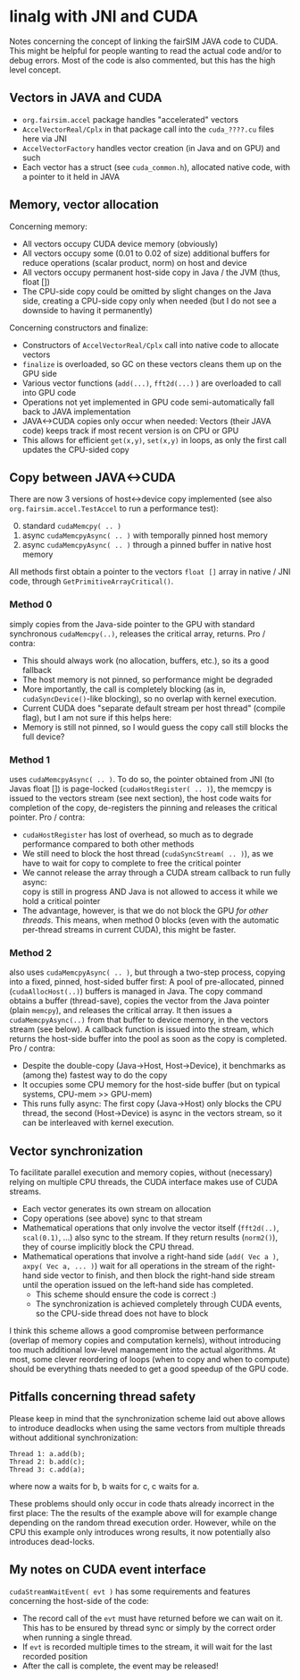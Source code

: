 
<link href="style.css" type="text/css" rel="stylesheet"></link>

# linalg with JNI and CUDA

Notes concerning the concept of linking the fairSIM JAVA code
to CUDA. This might be helpful for people wanting to read the
actual code and/or to debug errors. Most of the code is also
commented, but this has the high level concept.

## Vectors in JAVA and CUDA

* `org.fairsim.accel` package handles "accelerated" vectors
* `AccelVectorReal/Cplx` in that package call into the `cuda_????.cu` files here via JNI
* `AccelVectorFactory` handles vector creation (in Java and on GPU) and such
* Each vector has a struct (see `cuda_common.h`), allocated native code, with a pointer to it held in JAVA 

## Memory, vector allocation

Concerning memory:

* All vectors occupy CUDA device memory (obviously)
* All vectors occupy some (0.01 to 0.02 of size) additional buffers for reduce operations (scalar product, norm) on host and device
* All vectors occupy permanent host-side copy in Java / the JVM (thus, float [])
* The CPU-side copy could be omitted by slight changes on the Java side, creating a CPU-side copy only when needed (but I do not see a downside to having it permanently)

Concerning constructors and finalize:

* Constructors of `AccelVectorReal/Cplx` call into native code to allocate vectors
* `finalize` is overloaded, so GC on these vectors cleans them up on the GPU side
* Various vector functions (`add(...)`, `fft2d(...)` ) are overloaded to call into GPU code
* Operations not yet implemented in GPU code semi-automatically fall back to JAVA implementation
* JAVA<->CUDA copies only occur when needed: Vectors (their JAVA code) keeps track if most recent version is on CPU or GPU
* This allows for efficient `get(x,y)`, `set(x,y)` in loops, as only the first call updates the CPU-sided copy

## Copy between JAVA<->CUDA 

There are now 3 versions of host<->device copy implemented (see also `org.fairsim.accel.TestAccel` to run
a performance test):

0.  standard `cudaMemcpy( .. )`
1.  async `cudaMemcpyAsync( .. )` with temporally pinned host memory
2.  async `cudaMemcpyAsync( .. )` through a pinned buffer in native host memory

All methods first obtain a pointer to the vectors `float []` array in
native / JNI code, through `GetPrimitiveArrayCritical()`.

### Method 0

simply copies from the Java-side pointer to the GPU with 
standard synchronous `cudaMemcpy(..)`, releases the critical array, returns.  Pro / contra:

* This should always work (no allocation, buffers, etc.), so its a good fallback
* The host memory is not pinned, so performance might be degraded
* More importantly, the call is completely blocking (as in, `cudaSyncDevice()`-like blocking), so no overlap with kernel execution.
* Current CUDA does "separate default stream per host thread" (compile flag), but I am not sure if this helps here:
* Memory is still not pinned, so I would guess the copy call still blocks the full device?

### Method 1

uses `cudaMemcpyAsync( .. )`. To do so, the pointer obtained from
JNI (to Javas float []) is page-locked (`cudaHostRegister( .. )`), the memcpy
is issued to the vectors stream (see next section), the host code waits for completion
of the copy, de-registers the pinning and releases the critical pointer. Pro / contra: 

* `cudaHostRegister` has lost of overhead, so much as to degrade performance compared to both other methods
* We still need to block the host thread (`cudaSyncStream( .. )`), as we have to wait for copy to complete to free the critical pointer
* We cannot release the array through a CUDA stream callback to run fully async:<br /> 
  copy is still in progress AND Java is not allowed to access it while we hold a critical pointer
* The advantage, however, is that we do not block the GPU *for other threads*. This means, when
  method 0 blocks (even with the automatic per-thread streams in current CUDA), this might be faster.

### Method 2

also uses `cudaMemcpyAsync( .. )`, but through a two-step process, copying into a fixed, pinned, host-sided
buffer first: A pool of pre-allocated, pinned (`cudaAllocHost(..)`) buffers is managed in Java. The copy
command obtains a buffer (thread-save), copies the vector from the Java pointer (plain `memcpy`), and 
releases the critical array. It then issues a `cudaMemcpyAsync(..)` from that buffer to device memory,
in the vectors stream (see below). A callback function is issued into the stream, which
returns the host-side buffer into the pool as soon as the copy is completed. Pro / contra:

* Despite the double-copy (Java->Host, Host->Device), it benchmarks as (among the) fastest way to do the copy
* It occupies some CPU memory for the host-side buffer (but on typical systems, CPU-mem >> GPU-mem)
* This runs fully async: The first copy (Java->Host) only blocks the CPU thread, the second (Host->Device)
  is async in the vectors stream, so it can be interleaved with kernel execution.

## Vector synchronization

To facilitate parallel execution and memory copies, without (necessary) relying on multiple
CPU threads, the CUDA interface makes use of CUDA streams.

* Each vector generates its own stream on allocation
* Copy operations (see above) sync to that stream
* Mathematical operations that only involve the vector itself (`fft2d(..)`, `scal(0.1)`, ...) 
  also sync to the stream. If they return results (`norm2()`), they of course implicitly block
  the CPU thread.
* Mathematical operations that involve a right-hand side (`add( Vec a )`, `axpy( Vec a, ... )`) 
  wait for all operations in the stream of the right-hand side vector to finish, and then
  block the right-hand side stream until the operation issued on the
  left-hand side has completed.
    * This scheme should ensure the code is correct :) 
    * The synchronization is achieved completely through CUDA events, 
      so the CPU-side thread does not have to block

I think this scheme allows a good compromise between performance (overlap of memory copies
and computation kernels), without introducing too much additional low-level management
into the actual algorithms. At most, some clever reordering of loops (when to copy and when to
compute) should be everything thats needed to get a good speedup of the GPU code.


## Pitfalls concerning thread safety

Please keep in mind that the synchronization scheme laid out
above allows to introduce deadlocks when using the same vectors from multiple threads
without additional synchronization:

    Thread 1: a.add(b);
    Thread 2: b.add(c);
    Thread 3: c.add(a);

where now a waits for b, b waits for c, c waits for a. 

These problems should only occur in code thats already incorrect in the first place: The
the results of the example above will for example change depending on the 
random thread execution order. However, while on the CPU this example only introduces
wrong results, it now potentially also introduces dead-locks.

## My notes on CUDA event interface

`cudaStreamWaitEvent( evt )` has some requirements and features concerning the host-side of the code:

* The record call of the `evt` must have returned before we can wait on it. This has
  to be ensured by thread sync or simply by the correct order when running a single thread.
* If `evt` is recorded multiple times to the stream, it will wait for the last recorded position
* After the call is complete, the event may be released!

























